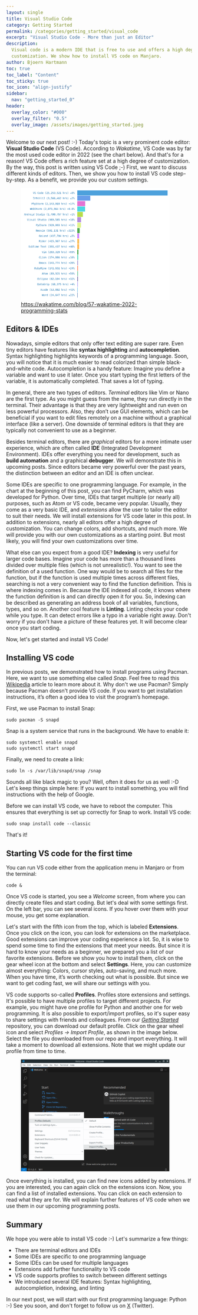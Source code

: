 ```yaml
---
layout: single
title: Visual Studio Code
category: Getting Started
permalink: /categories/getting_started/visual_code
excerpt: "Visual Studio Code - More than just an Editor"
description:
  Visual code is a modern IDE that is free to use and offers a high degree of
  customization. We show how to install VS code on Manjaro.
author: Bjoern Hartmann
toc: true
toc_label: "Content"
toc_sticky: true
toc_icon: "align-justify"
sidebar:
  nav: "getting_started_0"
header:
  overlay_color: "#000"
  overlay_filter: "0.5"
  overlay_image: /assets/images/getting_started.jpeg
---
```


Welcome to our next post! :-) Today's topic is a very prominent code editor:
**Visual Studio Code** (VS Code). According to _Wakatime_, VS Code was by far
the most used code editor in 2022 (see the chart below). And that's for a
reason! VS Code offers a rich feature set at a high degree of customization. By
the way, this post is written using VS Code ;-) First, we want to discuss
different kinds of editors. Then, we show you how to install VS code
step-by-step. As a benefit, we provide you our custom settings.

<figure class="img-center" style="width:80%">
  <img src="/assets/images/gs_00009_top_editors.png" title="Top Editors 2022" alt="Top Editors 2022">
  <figcaption class="text-center">
    <a href="https://wakatime.com/blog/57-wakatime-2022-programming-stats">https://wakatime.com/blog/57-wakatime-2022-programming-stats</a>
  </figcaption>
</figure>

## Editors & IDEs

Nowadays, simple editors that only offer text editing are super rare. Even tiny
editors have features like **syntax highlighting** and **autocompletion**.
Syntax highlighting highlights keywords of a programming language. Soon, you
will notice that it is much easier to read colorized than simple black-and-white
code. Autocompletion is a handy feature: Imagine you define a variable and want
to use it later. Once you start typing the first letters of the variable, it is
automatically completed. That saves a lot of typing.

In general, there are two types of editors. _Terminal_ editors like Vim or Nano
are the first type. As you might guess from the name, they run directly in the
terminal. Their advantage is that they are very lightweight and run even on less
powerful processors. Also, they don’t use GUI elements, which can be beneficial
if you want to edit files remotely on a machine without a graphical interface
(like a server). One downside of terminal editors is that they are typically not
convenient to use as a beginner.

Besides terminal editors, there are _graphical_ editors for a more intimate user
experience, which are often called **IDE** (Integrated Development Environment).
IDEs offer everything you need for development, such as **build automation** and
a graphical **debugger**. We will demonstrate this in upcoming posts. Since
editors became very powerful over the past years, the distinction between an
editor and an IDE is often unclear.

Some IDEs are specific to one programming language. For example, in the chart at
the beginning of this post, you can find PyCharm, which was developed for
Python. Over time, IDEs that target multiple (or nearly all) purposes, such as
Atom or VS code, became very popular. Usually, they come as a very basic IDE,
and _extensions_ allow the user to tailor the editor to suit their needs. We
will install extensions for VS code later in this post. In addition to
extensions, nearly all editors offer a high degree of customization. You can
change colors, add shortcuts, and much more. We will provide you with our own
customizations as a starting point. But most likely, you will find your own
customizations over time.

What else can you expect from a good IDE? **Indexing** is very useful for larger
code bases. Imagine your code has more than a thousand lines divided over
multiple files (which is not unrealistic!). You want to see the definition of a
used function. One way would be to search all files for the function, but if the
function is used multiple times across different files, searching is not a very
convenient way to find the function definition. This is where indexing comes in.
Because the IDE indexed all code, it knows where the function definition is and
can directly open it for you. So, indexing can be described as generating an
address book of all variables, functions, types, and so on. Another cool feature
is **Linting**. Linting checks your code while you type. It can detect errors
like a typo in a variable right away. Don't worry if you don't have a picture of
these features yet. It will become clear once you start coding.

Now, let's get started and install VS Code!

## Installing VS code

In previous posts, we demonstrated how to install programs using Pacman. Here,
we want to use something else called _Snap_. Feel free to read this
<a href="https://en.wikipedia.org/wiki/Snap_(software)"> Wikipedia</a> article
to learn more about it. Why don't we use Pacman? Simply because Pacman doesn't
provide VS code. If you want to get installation instructions, it’s often a good
idea to visit the program’s homepage.

First, we use Pacman to install Snap:

    sudo pacman -S snapd

Snap is a system service that runs in the background. We have to enable it:

    sudo systemctl enable snapd
    sudo systemctl start snapd

Finally, we need to create a link:

    sudo ln -s /var/lib/snapd/snap /snap

Sounds all like black magic to you? Well, often it does for us as well :-D Let's
keep things simple here: If you want to install something, you will find
instructions with the help of Google.

Before we can install VS code, we have to reboot the computer. This ensures that
everything is set up correctly for Snap to work. Install VS code:

    sudo snap install code --classic

That's it!

## Starting VS code for the first time

You can run VS code either from the application menu in Manjaro or from the
terminal:

    code &

Once VS code is started, you see a _Welcome_ screen, from where you can directly
create files and start coding. But let's deal with some settings first. On the
left bar, you can see several icons. If you hover over them with your mouse, you
get some explanation.

Let's start with the fifth icon from the top, which is labeled **Extensions**.
Once you click on the icon, you can look for extensions on the marketplace. Good
extensions can improve your coding experience a lot. So, it is wise to spend
some time to find the extensions that meet your needs. But since it is hard to
know your needs as a beginner, we prepared you a list of our favorite
extensions. Before we show you how to install them, click on the gear wheel icon
at the bottom and select **Settings**. Here, you can customize almost
everything: Colors, cursor styles, auto-saving, and much more. When you have
time, it’s worth checking out what is possible. But since we want to get coding
fast, we will share our settings with you.

VS code supports so-called **Profiles**. Profiles store extensions and settings.
It's possible to have multiple profiles to target different projects. For
example, you might have one profile for Python and another one for web
programming. It is also possible to export/import profiles, so it's super easy
to share settings with friends and colleagues. From our
[_Getting Started_](https://github.com/bitsandvolts/getting_started/blob/master/config_files/vs_code/bitsandvolts.code-profile)
repository, you can download our default profile. Click on the gear wheel icon
and select _Profiles -> Import Profile_, as shown in the image below. Select the
file you downloaded from our repo and import everything. It will take a moment
to download all extensions. Note that we might update our profile from time to
time.

<figure class="img-center" style="width:80%">
  <img src="/assets/images/gs_00009_vs_code.png" title="VS Code" alt="VS Code">
</figure>

Once everything is installed, you can find new icons added by extensions. If you
are interested, you can again click on the extensions icon. Now, you can find a
list of installed extensions. You can click on each extension to read what they
are for. We will explain further features of VS code when we use them in our
upcoming programming posts.

## Summary

We hope you were able to install VS code :-) Let's summarize a few things:

- There are terminal editors and IDEs
- Some IDEs are specific to one programming language
- Some IDEs can be used for multiple languages
- Extensions add further functionality to VS code
- VS code supports profiles to switch between different settings
- We introduced several IDE features: Syntax highlighting, autocompletion,
  indexing, and linting

In our next post, we will start with our first programming language: Python :-)
See you soon, and don't forget to follow us on
[X](https://twitter.com/bitsandvolts) (Twitter).
